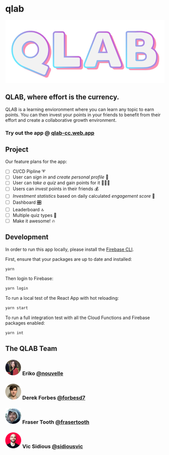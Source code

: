 # qlab

![qlab logo](/misc/qlab-logo-1.png "QLAB Logo")

## QLAB, where effort is the currency.

QLAB is a learning envioronment where you can learn any topic to earn points.
You can then invest your points in your friends to benefit from their effort and create a collaborative growth environment.

### Try out the app @ [qlab-cc.web.app](https://qlab-cc.web.app/)

## Project

Our feature plans for the app:

- [ ] CI/CD Pipline ➰
- [ ] User can _sign in_ and _create personal profile_ 👤
- [ ] User can _take a quiz_ and gain points for it 👩🏻‍🏫
- [ ] Users can _invest_ points in their friends 💰
- [ ] _Investment statistics_ based on daily calculated _engagement score_ 🧮
- [ ] Dashboard 🎛
- [ ] Leaderboard 🔝
- [ ] Multiple quiz types 🧩
- [ ] Make it awesome! 🔥

## Development

In order to run this app locally, please install the [Firebase CLI](https://firebase.google.com/docs/cli).

First, ensure that your packages are up to date and installed:

```bash
yarn
```

Then login to Firebase:

```bash
yarn login
```

To run a local test of the React App with hot reloading:

```bash
yarn start
```

To run a full integration test with all the Cloud Functions and Firebase packages enabled:

```bash
yarn int
```

## The QLAB Team

### <img src="misc/eriko.png" width="50px"> Eriko [@nouvelle](https://www.github.com/forbesd7)

<!-- Frontend, Testing, React/Redux -->

### <img src="misc/derek.png" width="50px"> Derek Forbes [@forbesd7](https://www.github.com/forbesd7)

<!-- Frontend, React/Redux -->

### <img src="misc/fraser.png" width="50px"> Fraser Tooth [@frasertooth](https://www.github.com/frasertooth)

<!-- Backend, Firebase/Firestore, Circle CI -->

### <img src="misc/vic.png" width="50px"> Vic Sidious [@sidiousvic](https://www.github.com/sidiousvic)

<!-- UI/UX, React, Material UI -->
